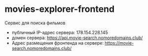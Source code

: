 # movies-explorer-frontend

 Cервис для поиска фильмов

* публичный IP-адрес сервера: 178.154.228.145
* домен сервера: https://api.movie-search.nomoredomains.club/
* Адрес размещения фронтенда на сервере: https://movie-search.nomoredomains.club/

